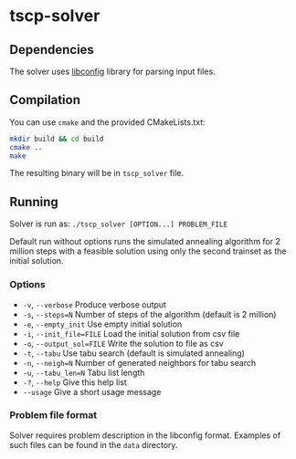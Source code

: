 # tscp-solver

## Dependencies
The solver uses [libconfig](http://hyperrealm.github.io/libconfig/) library for parsing input files.

## Compilation
You can use `cmake` and the provided CMakeLists.txt:
```bash
mkdir build && cd build
cmake ..
make
```
The resulting binary will be in `tscp_solver` file.

## Running
Solver is run as:
`./tscp_solver [OPTION...] PROBLEM_FILE`

Default run without options runs the simulated annealing algorithm for 2 million steps with a feasible solution using only the second trainset as the initial solution.

### Options
- `-v`,   `--verbose`              Produce verbose output
- `-s`, `--steps=N`                Number of steps of the algorithm (default is 2 million)
- `-e`,   `--empty_init`           Use empty initial solution
- `-i`,   `--init_file=FILE`       Load the initial solution from csv file
- `-o`,   `--output_sol=FILE`      Write the solution to file as csv
- `-t`,   `--tabu`                 Use tabu search (default is simulated annealing)
- `-n`,   `--neigh=N`              Number of generated neighbors for tabu search
- `-u`,   `--tabu_len=N`           Tabu list length
- `-?`,   `--help`                 Give this help list
- `--usage`                        Give a short usage message

### Problem file format
Solver requires problem description in the libconfig format. Examples of such files can be found in the `data` directory.
